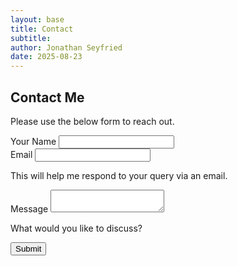 ```yaml
---
layout: base
title: Contact
subtitle: 
author: Jonathan Seyfried
date: 2025-08-23
---
```


## Contact Me
Please use the below form to reach out.


<form
  action="https://formspree.io/f/meoljjjb"
  class="fs-form"
  target="_top"
  method="POST"
>
  <div class="fs-field">
    <label class="fs-label" for="name">Your Name</label>
    <input class="fs-input" id="name" name="name" required />
  </div>
  <div class="fs-field">
    <label class="fs-label" for="email">Email</label>
    <input class="fs-input" id="email" name="email" required />
    <p class="fs-description">
      This will help me respond to your query via an email.
    </p>
  </div>
  <div class="fs-field">
    <label class="fs-label" for="message">Message</label>
    <textarea
      class="fs-textarea"
      id="message"
      name="message"
      required
    ></textarea>
    <p class="fs-description">What would you like to discuss?</p>
  </div>
  <div class="fs-button-group">
    <button class="fs-button" type="submit">Submit</button>
  </div>
</form>

